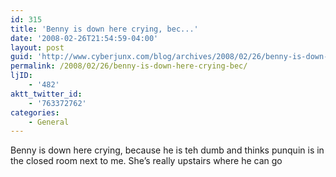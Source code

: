 ```yaml
---
id: 315
title: 'Benny is down here crying, bec...'
date: '2008-02-26T21:54:59-04:00'
layout: post
guid: 'http://www.cyberjunx.com/blog/archives/2008/02/26/benny-is-down-here-crying-bec/'
permalink: /2008/02/26/benny-is-down-here-crying-bec/
ljID:
    - '482'
aktt_twitter_id:
    - '763372762'
categories:
    - General
---
```


Benny is down here crying, because he is teh dumb and thinks punquin is in the closed room next to me. She’s really upstairs where he can go
